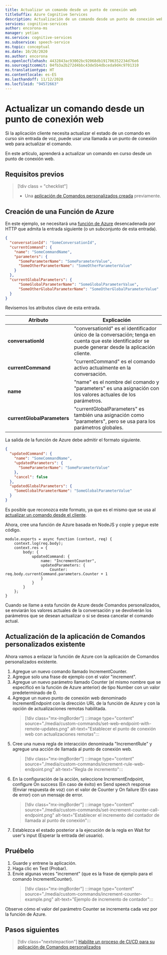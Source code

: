 ```yaml
---
title: Actualizar un comando desde un punto de conexión web
titleSuffix: Azure Cognitive Services
description: Actualización de un comando desde un punto de conexión web
services: cognitive-services
author: encorona-ms
manager: yetian
ms.service: cognitive-services
ms.subservice: speech-service
ms.topic: conceptual
ms.date: 10/20/2020
ms.author: encorona
ms.openlocfilehash: 4432843ac93002bc92068db191706352234d76e6
ms.sourcegitcommit: 04fb3a2b272d4bbc43de5b4dbceda9d4c9701310
ms.translationtype: HT
ms.contentlocale: es-ES
ms.lasthandoff: 11/12/2020
ms.locfileid: "94572663"
---
```

# <a name="update-a-command-from-a-web-endpoint"></a>Actualizar un comando desde un punto de conexión web

Si la aplicación cliente necesita actualizar el estado de un comando en curso sin entrada de voz, puede usar una llamada a un punto de conexión web para actualizar el comando.

En este artículo, aprenderá a actualizar un comando en curso desde un punto de conexión web.

## <a name="prerequisites"></a>Requisitos previos
> [!div class = "checklist"]
> * Una [aplicación de Comandos personalizados creada](quickstart-custom-commands-application.md) previamente.

## <a name="create-an-azure-function"></a>Creación de una Función de Azure 

En este ejemplo, se necesitará una [función de Azure](https://docs.microsoft.com/azure/azure-functions/) desencadenada por HTTP que admita la entrada siguiente (o un subconjunto de esta entrada).

```JSON
{
  "conversationId": "SomeConversationId",
  "currentCommand": {
    "name": "SomeCommandName",
    "parameters": {
      "SomeParameterName": "SomeParameterValue",
      "SomeOtherParameterName": "SomeOtherParameterValue"
    }
  },
  "currentGlobalParameters": {
      "SomeGlobalParameterName": "SomeGlobalParameterValue",
      "SomeOtherGlobalParameterName": "SomeOtherGlobalParameterValue"
  }
}
```

Revisemos los atributos clave de esta entrada.

| Atributo | Explicación |
| ---------------- | --------------------------------------------------------------------------------------------------------------------------- |
| **conversationId** | "conversationId" es el identificador único de la conversación; tenga en cuenta que este identificador se puede generar desde la aplicación cliente. |
| **currentCommand** | "currentCommand" es el comando activo actualmente en la conversación. |
| **name** | "name" es el nombre del comando y "parameters" es una asignación con los valores actuales de los parámetros. |
| **currentGlobalParameters** | "currentGlobalParameters" es también una asignación como "parameters", pero se usa para los parámetros globales. |

La salida de la función de Azure debe admitir el formato siguiente.

```JSON
{
  "updatedCommand": {
    "name": "SomeCommandName",
    "updatedParameters": {
      "SomeParameterName": "SomeParameterValue"
    },
    "cancel": false
  },
  "updatedGlobalParameters": {
    "SomeGlobalParameterName": "SomeGlobalParameterValue"
  }
}
```

Es posible que reconozca este formato, ya que es el mismo que se usa al [actualizar un comando desde el cliente](./how-to-custom-commands-update-command-from-client.md). 

Ahora, cree una función de Azure basada en NodeJS y copie y pegue este código.

```nodejs
module.exports = async function (context, req) {
    context.log(req.body);
    context.res = {
        body: {
            updatedCommand: {
                name: "IncrementCounter",
                updatedParameters: {
                    Counter: req.body.currentCommand.parameters.Counter + 1
                }
            }
        }
    };
}
```

Cuando se llame a esta función de Azure desde Comandos personalizados, se enviarán los valores actuales de la conversación y se devolverán los parámetros que se desean actualizar o si se desea cancelar el comando actual.

## <a name="update-the-existing-custom-commands-app"></a>Actualización de la aplicación de Comandos personalizados existente

Ahora vamos a enlazar la función de Azure con la aplicación de Comandos personalizados existente.

1. Agregue un nuevo comando llamado IncrementCounter.
1. Agregue solo una frase de ejemplo con el valor "increment".
1. Agregue un nuevo parámetro llamado Counter (el mismo nombre que se especificó en la función de Azure anterior) de tipo Number con un valor predeterminado de 0.
1. Agregue un nuevo punto de conexión web denominado IncrementEndpoint con la dirección URL de la función de Azure y con la opción de actualizaciones remotas habilitada.
    > [!div class="mx-imgBorder"]
    > :::image type="content" source="./media/custom-commands/set-web-endpoint-with-remote-updates.png" alt-text="Establecer el punto de conexión web con actualizaciones remotas":::
1. Cree una nueva regla de interacción denominada "IncrementRule" y agregue una acción de llamada al punto de conexión web.
    > [!div class="mx-imgBorder"]
    > :::image type="content" source="./media/custom-commands/increment-rule-web-endpoint.png" alt-text="Regla de incremento":::
1. En la configuración de la acción, seleccione IncrementEndpoint, configure On success (En caso de éxito) en Send speech response (Enviar respuesta de voz) con el valor de Counter y On failure (En caso de error) con un mensaje de error.
    > [!div class="mx-imgBorder"]
    > :::image type="content" source="./media/custom-commands/set-increment-counter-call-endpoint.png" alt-text="Establecer el incremento del contador de llamada al punto de conexión":::
1. Establezca el estado posterior a la ejecución de la regla en Wait for user's input (Esperar la entrada del usuario).

## <a name="test-it"></a>Pruébelo

1. Guarde y entrene la aplicación.
1. Haga clic en Test (Probar).
1. Envíe algunas veces "increment" (que es la frase de ejemplo para el comando IncrementCounter).
    > [!div class="mx-imgBorder"]
    > :::image type="content" source="./media/custom-commands/increment-counter-example.png" alt-text="Ejemplo de incremento de contador":::

Observe cómo el valor del parámetro Counter se incrementa cada vez por la función de Azure.

## <a name="next-steps"></a>Pasos siguientes

> [!div class="nextstepaction"]
> [Habilite un proceso de CI/CD para su aplicación de Comandos personalizados](./how-to-custom-commands-deploy-cicd.md)